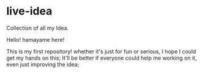 # live-idea
Collection of all my Idea.

Hello! hamayame here!

This is my first repository! 
whether it's just for fun or serious, I hope I could get my hands on this; 
It'll be better if everyone could help me working on it, even just improving the idea;
